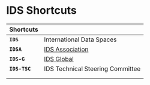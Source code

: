 # IDS Shortcuts

|**Shortcuts**||
|:---|:---|
|**`IDS`**     | International Data Spaces
|**`IDSA`**    | [IDS Association](https://www.internationaldataspaces.org/)
|**`IDS-G`**   | [IDS Global](../README.md)
|**`IDS-TSC`** | IDS Technical Steering Committee
|||
|||